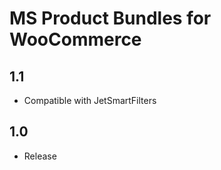 MS Product Bundles for WooCommerce
====================================

1.1
-----
- Compatible with JetSmartFilters

1.0
-----
- Release
